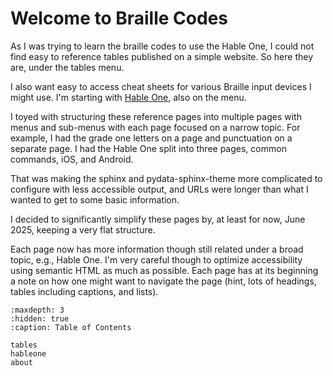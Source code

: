 # Welcome to Braille Codes

As I was trying to learn the braille codes to use the Hable One, I could not find easy to reference tables published on a simple website.
So here they are, under the tables menu.

I also want easy to access cheat sheets for various Braille input devices I might use.
I'm starting with [Hable One](https://iamhable.com), also on the menu.

I toyed with structuring these reference pages into multiple pages with menus and sub-menus with each page focused on a narrow topic.
For example, I had the grade one letters on a page and punctuation on a separate page.
I had the Hable One split into three pages, common commands, iOS, and Android.

That was making the sphinx and pydata-sphinx-theme more complicated to configure with less accessible output,
and URLs were longer than what I wanted to get to some basic information.

I decided to significantly simplify these pages by, at least for now, June 2025, keeping a very flat structure.

Each page now has more information though still related under a broad topic, e.g., Hable One.
I'm very careful though to optimize accessibility using semantic HTML as much as possible.
Each page has at its beginning a note on how one might want to navigate the page
(hint, lots of headings, tables including captions, and lists).

``` {toctree}
:maxdepth: 3
:hidden: true
:caption: Table of Contents

tables
hableone
about
```

